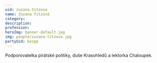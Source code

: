 ```yaml
---
uid: zuzana.titzova
name: Zuzana Titzová
category:
description:
profession:
heroImg: banner-default.jpg
img: people/zuzana-titzova.jpg
partyUid: bezpp
---
```


Podporovatelka pirátské politiky, duše Krasohledů a lektorka Chaloupek.
